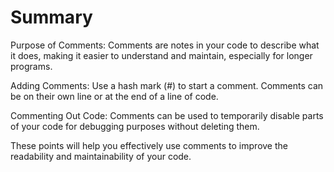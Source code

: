 # Summary

Purpose of Comments: Comments are notes in your code to describe what it does, making it easier to understand and maintain, especially for longer programs.

Adding Comments: Use a hash mark (#) to start a comment. Comments can be on their own line or at the end of a line of code.

Commenting Out Code: Comments can be used to temporarily disable parts of your code for debugging purposes without deleting them.

These points will help you effectively use comments to improve the readability and maintainability of your code.
